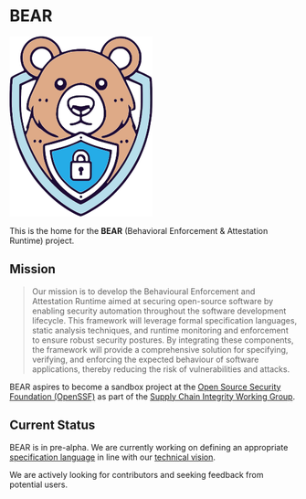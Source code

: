 # BEAR

![BEAR Logo](/docs/media/bear-logo-small.png)

This is the home for the  **BEAR** (Behavioral Enforcement & Attestation Runtime) project.

## Mission 

> Our mission is to develop the Behavioural Enforcement and
> Attestation Runtime aimed at securing open-source software by enabling
> security automation throughout the software development lifecycle. This framework will
> leverage formal specification languages, static analysis techniques, and
> runtime monitoring and enforcement to ensure robust security postures. By 
> integrating these components, the framework will provide a comprehensive solution
> for specifying, verifying, and enforcing the expected behaviour of software
> applications, thereby reducing the risk of vulnerabilities and attacks.

BEAR aspires to become a sandbox project at the [Open Source Security Foundation (OpenSSF)]
as part of the [Supply Chain Integrity Working Group].

[Open Source Security Foundation (OpenSSF)]: https://openssf.org/
[Supply Chain Integrity Working Group]: https://github.com/ossf/wg-supply-chain-integrity


## Current Status

BEAR is in pre-alpha. We are currently working on defining an appropriate [specification language](./docs/specification-language.md) in line with our [technical vision](./docs/technical-vision.md).

We are actively looking for contributors and seeking feedback from potential users. 
